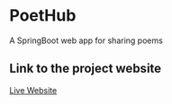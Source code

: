 # PoetHub
A SpringBoot web app for sharing poems

## Link to the project website
[Live Website](https://poethub.herokuapp.com)

 
